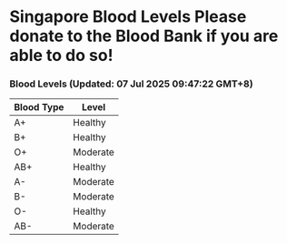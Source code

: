 Singapore Blood Levels
 Please donate to the Blood Bank if you are able to do so!
================================================================================================================================

### Blood Levels (Updated: 07 Jul 2025 09:47:22 GMT+8)
| Blood Type | Level     |
|------------|-----------|
| A+     | Healthy |
| B+     | Healthy |
| O+     | Moderate |
| AB+     | Healthy |
| A-     | Moderate |
| B-     | Moderate |
| O-     | Healthy |
| AB-     | Moderate |
